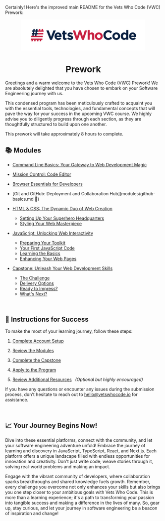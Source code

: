 Certainly! Here's the improved main README for the Vets Who Code (VWC) Prework:

<div align="center">
  <a href="https://vetswhocode.io">
    <img src="./img/vwc-logo.png" alt="Vets Who Code" width="400px" />
  </a>
</div>

<h1 align="center">Prework</h1>

Greetings and a warm welcome to the Vets Who Code (VWC) Prework! We are absolutely delighted that you have chosen to embark on your Software Engineering journey with us.

This condensed program has been meticulously crafted to acquaint you with the essential tools, technologies, and fundamental concepts that will pave the way for your success in the upcoming VWC course. We highly advise you to diligently progress through each section, as they are thoughtfully structured to build upon one another.

This prework will take approximately 8 hours to complete.

## 📚 Modules

- [Command Line Basics: Your Gateway to Web Development Magic](modules/command-line-basics.md)

- [Mission Control: Code Editor](modules/code-editor.md#🚀-mission-control-code-editor)

- [Browser Essentials for Developers](modules/browser-essentials.md#🌐-browser-essentials)

- [Git and GitHub: Deployment and Collaboration Hub](modules/github-basics.md 🐙)

- [HTML & CSS: The Dynamic Duo of Web Creation](./modules/html-css-basics.md#html--css-the-dynamic-duo-of-web-creation)
  - [Setting Up Your Superhero Headquarters](./modules/html-css-basics.md#🎯-setting-up-your-superhero-headquarters)
  - [Styling Your Web Masterpiece](./modules/html-css-basics.md#🎨-styling-your-web-masterpiece)

- [JavaScript: Unlocking Web Interactivity](modules/javascript-basics.md#javascript-your-gateway-to-web-interactivity)
  - [Preparing Your Toolkit](modules/javascript-basics.md#🚀-preparing-your-toolkit)
  - [Your First JavaScript Code](modules/javascript-basics.md#✨-your-first-javascript-code)
  - [Learning the Basics](modules/javascript-basics.md#📚-mastering-the-basics)
  - [Enhancing Your Web Pages](modules/javascript-basics.md#🚧-enhancing-your-web-pages)

- [Capstone: Unleash Your Web Development Skills](modules/capstone.md)
  - [The Challenge](modules/capstone.md#🎯-the-challenge)
  - [Delivery Options](modules/capstone.md#📤-delivery-options)
  - [Ready to Impress?](modules/capstone.md#✅-ready-to-impress)
  - [What's Next?](modules/capstone.md#🚀-whats-next)

&emsp;

## 📝 Instructions for Success

To make the most of your learning journey, follow these steps:

1. [Complete Account Setup](account-set-up.md)

2. [Review the Modules](#-modules)

3. [Complete the Capstone](modules/capstone.md)

4. [Apply to the Program](modules/capstone.md#✅-ready-to-impress)

5. [Review Additional Resources](resources.md) &ensp;_(Optional but highly encouraged)_

If you have any questions or encounter any issues during the submission process, don't hesitate to reach out to [hello@vetswhocode.io](mailto:hello@vetswhocode.io) for assistance.

&emsp;

## 📈 Your Journey Begins Now!

Dive into these essential platforms, connect with the community, and let your software engineering adventure unfold! Embrace the journey of learning and discovery in JavaScript, TypeScript, React, and Next.js. Each platform offers a unique landscape filled with endless opportunities for innovation and creativity. Don't just write code; weave stories through it, solving real-world problems and making an impact.

Engage with the vibrant community of developers, where collaboration sparks breakthroughs and shared knowledge fuels growth. Remember, every challenge you overcome not only enhances your skills but also brings you one step closer to your ambitious goals with Vets Who Code. This is more than a learning experience; it's a path to transforming your passion into tangible success and making a difference in the lives of many. So, gear up, stay curious, and let your journey in software engineering be a beacon of inspiration and change!